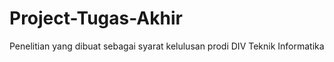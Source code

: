 # Project-Tugas-Akhir
Penelitian yang dibuat sebagai syarat kelulusan prodi DIV Teknik Informatika 
